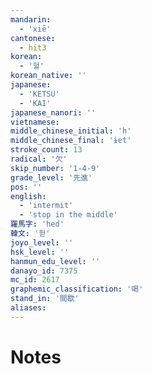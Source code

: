 ```yaml
---
mandarin:
  - 'xiē'
cantonese:
  - hit3
korean:
  - '헐'
korean_native: ''
japanese:
  - 'KETSU'
  - 'KAI'
japanese_nanori: ''
vietnamese:
middle_chinese_initial: 'h'
middle_chinese_final: 'ɨɐt'
stroke_count: 13
radical: '欠'
skip_number: '1-4-9'
grade_level: '先進'
pos: ''
english:
  - 'intermit'
  - 'stop in the middle'
羅馬字: 'hed'
韓文: '헏'
joyo_level: ''
hsk_level: ''
hanmun_edu_level: ''
danayo_id: 7375
mc_id: 2617
graphemic_classification: '喝'
stand_in: '間歇'
aliases:
---
```


# Notes
